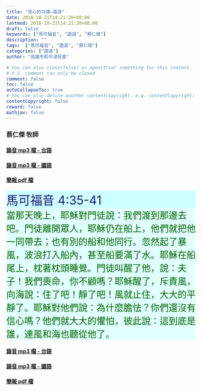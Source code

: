 ```yaml
---
title: "信心的功課—風浪"
date: 2018-10-21T14:21:20+08:00
lastmod: 2018-10-21T14:21:20+08:00
draft: false
keywords: ["馬可福音", "證道", "蔡仁傑"]
description: ""
tags:  ["馬可福音", "證道", "蔡仁傑"]
categories: ["證道"]
author: "高雄市和平浸信會"

# You can also close(false) or open(true) something for this content.
# P.S. comment can only be closed
comment: false
toc: false
autoCollapseToc: true
# You can also define another contentCopyright. e.g. contentCopyright: "This is another copyright."
contentCopyright: false
reward: false
mathjax: false
---
```


### 蔡仁傑 牧師

#### [錄音 mp3 檔 - 台語](/mp3-s/s20181021t.mp3 "信心的功課—風浪 - 台語")

#### [錄音 mp3 檔 - 國語](/mp3-s/s20181021c.mp3 "信心的功課—風浪 - 國語")

#### [簡報 pdf 檔](/pdf-s/s20181021.pdf "信心的功課—風浪")

<div style="background-color:#CCFFFF"><font size="6", color="#191970">
馬可福音 4:35-41
</font>
</div>

<div style="background-color:#E0FFFF"><font size="5", color="#006400">
當那天晚上，耶穌對門徒說：我們渡到那邊去吧。門徒離開眾人，耶穌仍在船上，他們就把他一同帶去；也有別的船和他同行。忽然起了暴風，波浪打入船內，甚至船要滿了水。耶穌在船尾上，枕著枕頭睡覺。門徒叫醒了他，說：夫子！我們喪命，你不顧嗎？耶穌醒了，斥責風，向海說：住了吧！靜了吧！風就止住，大大的平靜了。耶穌對他們說：為什麼膽怯？你們還沒有信心嗎？他們就大大的懼怕，彼此說：這到底是誰，連風和海也聽從他了。
</font>
</div>

#### [錄音 mp3 檔 - 台語](/mp3-s/s20181021t.mp3 "信心的功課—風浪 - 台語")

#### [錄音 mp3 檔 - 國語](/mp3-s/s20181021c.mp3 "信心的功課—風浪 - 國語")

#### [簡報 pdf 檔](/pdf-s/s20181021.pdf "信心的功課—風浪")